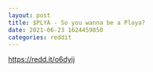 ```yaml
--- 
layout: post 
title: $PLYA - So you wanna be a Playa? 
date: 2021-06-23 1624459850 
categories: reddit 
--- 
```

https://redd.it/o6dyij